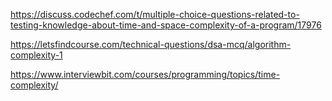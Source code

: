 https://discuss.codechef.com/t/multiple-choice-questions-related-to-testing-knowledge-about-time-and-space-complexity-of-a-program/17976

https://letsfindcourse.com/technical-questions/dsa-mcq/algorithm-complexity-1

https://www.interviewbit.com/courses/programming/topics/time-complexity/

